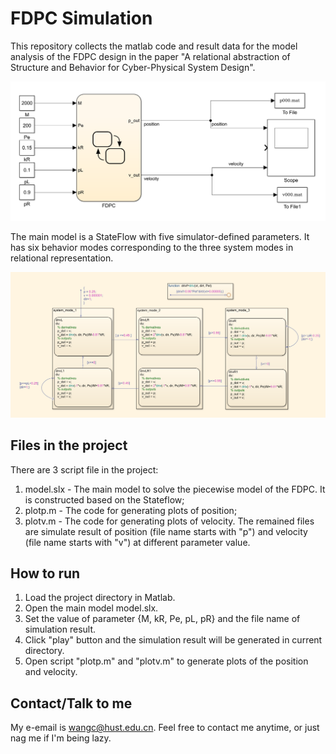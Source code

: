# FDPC Simulation

This repository collects the matlab code and result data for the model analysis of the FDPC design in the paper "A relational abstraction of Structure and Behavior for Cyber-Physical System Design".

![The top model](img/top.png "Top model")

The main model is a StateFlow with five simulator-defined parameters. It has six behavior modes corresponding to the three system modes in relational representation.

![The modes of the stateflow](img/system_modes.png "System modes")

## Files in the project

There are 3 script file in the project:

1. model.slx - The main model to solve the piecewise model of the FDPC. It is constructed based on the Stateflow;
2. plotp.m - The code for generating plots of position;
3. plotv.m - The code for generating plots of velocity.
The remained files are simulate result of position (file name starts with "p") and velocity (file name starts with "v") at different parameter value.

## How to run

1. Load the project directory in Matlab.
2. Open the main model model.slx.
3. Set the value of parameter {M, kR, Pe, pL, pR} and the file name of simulation result.
4. Click "play" button and the simulation result will be generated in current directory.
5. Open script "plotp.m" and "plotv.m" to generate plots of the position and velocity.

## Contact/Talk to me

My e-email is wangc@hust.edu.cn. Feel free to contact me anytime, or just nag me if I'm being lazy.
